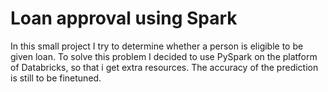 # Loan approval using Spark
In this small project I try to determine whether a person is eligible to be given loan. To solve this problem I decided to use PySpark on the platform of Databricks, so that i get extra resources. The accuracy of the prediction is still to be finetuned.
